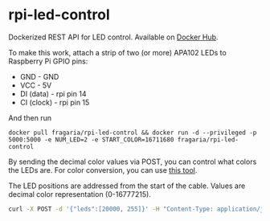 # rpi-led-control

Dockerized REST API for LED control. Available on [Docker Hub](https://hub.docker.com/r/fragaria/rpi-led-control).

To make this work, attach a strip of two (or more) APA102 LEDs to Raspberry Pi GPIO pins:
- GND - GND
- VCC - 5V
- DI (data) - rpi pin 14
- CI (clock) - rpi pin 15

And then run

```
docker pull fragaria/rpi-led-control && docker run -d --privileged -p 5000:5000 -e NUM_LED=2 -e START_COLOR=16711680 fragaria/rpi-led-control
```

By sending the decimal color values via POST, you can control what colors the LEDs are.
For color conversion, you can use [this tool](https://convertingcolors.com/).

The LED positions are addressed from the start of the cable. Values are decimal color representation (0-16777215).

```sh
curl -X POST -d '{"leds":[20000, 255]}' -H "Content-Type: application/json" http://10.192.202.91:5000
```
